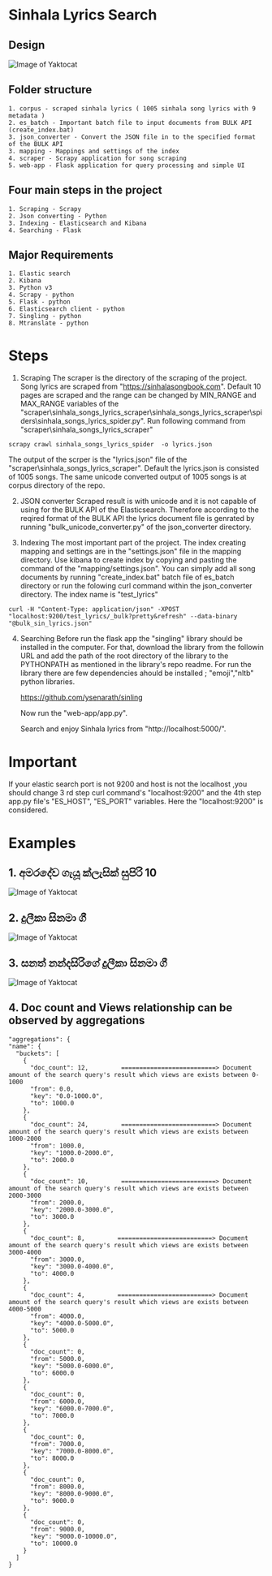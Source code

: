 # Sinhala Lyrics Search

## Design
![Image of Yaktocat](https://github.com/charlie9526/sinhala_lyrics_search/blob/master/images/IR_ARCHITECTURE.jpg)

## Folder structure 

    1. corpus - scraped sinhala lyrics ( 1005 sinhala song lyrics with 9 metadata )
    2. es_batch - Important batch file to input documents from BULK API (create_index.bat)
    3. json_converter - Convert the JSON file in to the specified format of the BULK API
    3. mapping - Mappings and settings of the index
    4. scraper - Scrapy application for song scraping 
    5. web-app - Flask application for query processing and simple UI


## Four main steps in the project
    1. Scraping - Scrapy 
    2. Json converting - Python
    3. Indexing - Elasticsearch and Kibana  
    4. Searching - Flask 

## Major Requirements 
    1. Elastic search 
    2. Kibana 
    3. Python v3 
    4. Scrapy - python  
    5. Flask - python 
    6. Elasticsearch client - python 
    7. Singling - python 
    8. Mtranslate - python 

# Steps
1) Scraping
    The scraper is the directory of the scraping of the project. Song lyrics are scraped from "https://sinhalasongbook.com". Default 10 pages are scraped and the range can           be changed by MIN_RANGE and MAX_RANGE variables of the  "scraper\sinhala_songs_lyrics_scraper\sinhala_songs_lyrics_scraper\spiders\sinhala_songs_lyrics_spider.py". 
    Run following command from "scraper\sinhala_songs_lyrics_scraper" 
        
```
scrapy crawl sinhala_songs_lyrics_spider  -o lyrics.json
```

   The output of the scrper is the "lyrics.json" file of the "scraper\sinhala_songs_lyrics_scraper". Default the lyrics.json is consisted of 1005 songs. The same unicode            converted output of 1005 songs is at corpus directory of the repo. 

2) JSON converter
    Scraped result is with unicode and it is not capable of using for the BULK API of the Elasticsearch. Therefore according to the reqired format of the BULK API the lyrics         document file is genrated by running "bulk_unicode_converter.py" of the json_converter directory.

3) Indexing
    The most important part of the project. The index creating mapping and settings are in the "settings.json" file in the mapping directory. Use kibana to create index by           copying and pasting the command of the "mapping/settings.json". You can simply add all song documents by running "create_index.bat" batch file of es_batch directory or           run the folowing curl command within the json_converter directory. The index name is "test_lyrics"

```
curl -H "Content-Type: application/json" -XPOST "localhost:9200/test_lyrics/_bulk?pretty&refresh" --data-binary "@bulk_sin_lyrics.json"
```

4) Searching
    Before run the flask app the "singling" library should be installed in the computer. For that, download the library from the followin URL and add the path of the root           directory of the library to the PYTHONPATH as mentioned in the library's repo readme. For run the library there are few dependencies ahould be installed ; "emoji","nltb"         python libraries.

    https://github.com/ysenarath/sinling

    Now run the "web-app/app.py".

    Search and enjoy Sinhala lyrics from "http://localhost:5000/".
# Important
If your elastic search port is not 9200 and host is not the localhost ,you should change 3 rd step curl command's "localhost:9200" and the 4th step app.py file's "ES_HOST", "ES_PORT" variables.
Here the "localhost:9200" is considered.

# Examples
## 1. අමරදේව ගැයූ ක්ලැසික් සුපිරි 10
![Image of Yaktocat](https://github.com/charlie9526/sinhala_lyrics_search/blob/master/images/sample%202.jpg)

## 2. දුලීකා සිනමා ගී
![Image of Yaktocat](https://github.com/charlie9526/sinhala_lyrics_search/blob/master/images/sample%203.jpg)

## 3. සනත් නන්දසිරිගේ දුලීකා සිනමා ගී
![Image of Yaktocat](https://github.com/charlie9526/sinhala_lyrics_search/blob/master/images/sample%204.jpg)

## 4. Doc count and Views relationship can be observed by aggregations
    
    "aggregations": {
    "name": {
      "buckets": [
        {
          "doc_count": 12,         ==========================> Document amount of the search query's result which views are exists between 0-1000
          "from": 0.0, 
          "key": "0.0-1000.0", 
          "to": 1000.0
        }, 
        {
          "doc_count": 24,         ==========================> Document amount of the search query's result which views are exists between 1000-2000
          "from": 1000.0, 
          "key": "1000.0-2000.0", 
          "to": 2000.0
        }, 
        {
          "doc_count": 10,         ==========================> Document amount of the search query's result which views are exists between 2000-3000 
          "from": 2000.0, 
          "key": "2000.0-3000.0", 
          "to": 3000.0
        }, 
        {
          "doc_count": 8,         ==========================> Document amount of the search query's result which views are exists between 3000-4000
          "from": 3000.0, 
          "key": "3000.0-4000.0", 
          "to": 4000.0
        }, 
        {
          "doc_count": 4,         ==========================> Document amount of the search query's result which views are exists between 4000-5000
          "from": 4000.0, 
          "key": "4000.0-5000.0", 
          "to": 5000.0
        }, 
        {
          "doc_count": 0, 
          "from": 5000.0, 
          "key": "5000.0-6000.0", 
          "to": 6000.0
        }, 
        {
          "doc_count": 0, 
          "from": 6000.0, 
          "key": "6000.0-7000.0", 
          "to": 7000.0
        }, 
        {
          "doc_count": 0, 
          "from": 7000.0, 
          "key": "7000.0-8000.0", 
          "to": 8000.0
        }, 
        {
          "doc_count": 0, 
          "from": 8000.0, 
          "key": "8000.0-9000.0", 
          "to": 9000.0
        }, 
        {
          "doc_count": 0, 
          "from": 9000.0, 
          "key": "9000.0-10000.0", 
          "to": 10000.0
        }
      ]
    }
   
